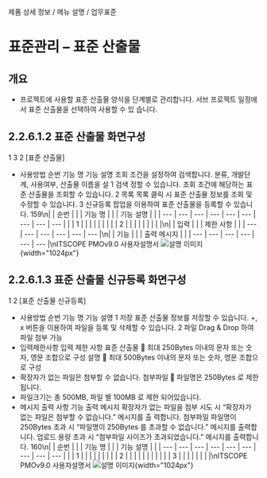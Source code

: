 <!--breadcrumb:제품 상세 정보 / 메뉴 설명 / 업무표준--><span class="md-breadcrumb">제품 상세 정보 / 메뉴 설명 / 업무표준</span>
# 표준관리 – 표준 산출물
<!--5th-h2-toc-->
## 개요

- 프로젝트에 사용할 표준 산출물 양식을 단계별로 관리합니다. 서브 프로젝트 일정에서 표준 산출물을 선택하여 사용할 수 있
습니다.
## 2.2.6.1.2 표준 산출물 화면구성
1
3
2
[표준 산출물]
- 사용방법
순번 기능 명 기능 설명
조회 조건을 설정하여 검색합니다. 분류, 개발단계, 사용여부, 산출물 이름을 설
1 검색
정할 수 있습니다.
조회 조건에 해당하는 표준 산출물을 조회할 수 있습니다.
2 목록
목록 클릭 시 표준 산출물 정보를 조회 및 수정할 수 있습니다.
3 신규등록 팝업을 이용하여 표준 산출물을 등록할 수 있습니다.
159\n|  | 순번 |  |  | 기능 명 |  |  | 기능 설명 |  |
| --- | --- | --- | --- | --- | --- | --- | --- | --- |
|  | 1 |  |  |  |  |  |  |  |
| 2 |  |  |  |  |  |  |  |  |\n|  | 입력 |  |  | 제한 사항 |  |
| --- | --- | --- | --- | --- | --- |\n|  | 기능 |  |  | 출력 메시지 |  |
| --- | --- | --- | --- | --- | --- |\nITSCOPE PMOv9.0 사용자설명서
![설명 이미지](/02_outputs/manual_images/2.2.6.1.2.png){width="1024px"}
## 2.2.6.1.3 표준 산출물 신규등록 화면구성
1
2
[표준 산출물 신규등록]
- 사용방법
순번 기능 명 기능 설명
1 저장 표준 산출물 정보를 저장할 수 있습니다.
+, x 버튼을 이용하여 파일을 등록 및 삭제할 수 있습니다.
2 파일
Drag & Drop 하여 파일 첨부 가능
- 입력제한사항
입력 제한 사항
표준 산출물  최대 250Bytes 이내의 문자 또는 숫자, 영문 조합으로 구성
설명  최대 500Bytes 이내의 문자 또는 숫자, 영문 조합으로 구성
- 확장자가 없는 파일은 첨부할 수 없습니다.
첨부파일  파일명은 250Bytes 로 제한됩니다.
- 파일크기는 총 500MB, 파일 별 100MB 로 제한 되어있습니다.
- 메시지 출력 사항
기능 출력 메시지
확장자가 없는 파일을 첨부 시도 시 “확장자가 없는 파일은 첨부할 수 없습니다.” 메시지를 출
력합니다.
첨부파일 파일명이 250Bytes 초과 시 “파일명이 250Bytes 를 초과할 수 없습니다.” 메시지를 출력합
니다.
업로드 용량 초과 시 “첨부파일 사이즈가 초과되었습니다.” 메시지를 출력합니다.
160\n|  | 순번 |  |  | 기능 명 |  |  | 기능 설명 |  |
| --- | --- | --- | --- | --- | --- | --- | --- | --- |
|  | 1 |  |  |  |  |  |  |  |
| 2 |  |  |  |  |  |  |  |  |
|  | 3 |  |  |  |  |  |  |  |\nITSCOPE PMOv9.0 사용자설명서
![설명 이미지](/02_outputs/manual_images/2.2.6.1.3.png){width="1024px"}
